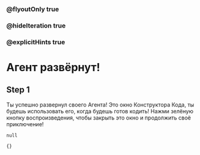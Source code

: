 ### @flyoutOnly true
### @hideIteration true
### @explicitHints true

# Агент развёрнут!

## Step 1
Ты успешно развернул своего Агента! Это окно Конструктора Кода, ты будешь использовать его, когда будешь готов кодить! Нажми зелёную кнопку воспроизведения, чтобы закрыть это окно и продолжить своё приключение!


```ghost
null
```
```template
{}
```
```package
```
